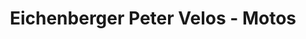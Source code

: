 ---
title: "Eichenberger Peter Velos - Motos"
url: /reinach-ag/eichenberger-peter-velos-motos/
shop: Fahrrad
---